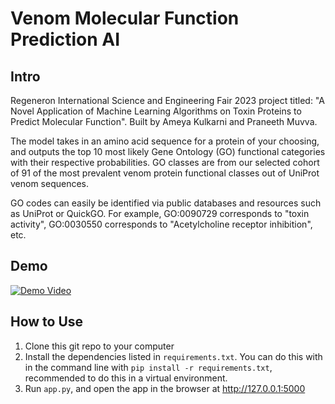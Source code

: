 # Venom Molecular Function Prediction AI

## Intro

Regeneron International Science and Engineering Fair 2023 project titled: "A Novel Application of Machine Learning Algorithms on Toxin Proteins to Predict Molecular Function". Built by Ameya Kulkarni and Praneeth Muvva.

The model takes in an amino acid sequence for a protein of your choosing, and outputs the top 10 most likely Gene Ontology (GO) functional categories with their respective probabilities. GO classes are from our selected cohort of 91 of the most prevalent venom protein functional classes out of UniProt venom sequences.

GO codes can easily be identified via public databases and resources such as UniProt or QuickGO. For example, GO:0090729 corresponds to "toxin activity", GO:0030550 corresponds to "Acetylcholine receptor inhibition", etc.

## Demo

[![Demo Video](https://img.youtube.com/vi/dc1ohRymKSs/0.jpg)](https://www.youtube.com/watch?v=dc1ohRymKSs)

## How to Use

1. Clone this git repo to your computer
2. Install the dependencies listed in `requirements.txt`. You can do this with in the command line with `pip install -r requirements.txt`, recommended to do this in a virtual environment.
3. Run `app.py`, and open the app in the browser at http://127.0.0.1:5000
